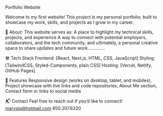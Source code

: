 Portfolio Website

Welcome to my first website!
This project is my personal portfolio, built to showcase my work, skills, and projects as I grow in my career.

🚀 About:
This website serves as:
A place to highlight my technical skills, projects, and experience
A way to connect with potential employers, collaborators, and the tech community, and ultimately, a personal creative space to share updates and future work..............

🛠 Tech Stack
Frontend: [React, Next.js, HTML, CSS, JavaScript]
Styling: [TailwindCSS, Styled-Components, plain CSS]
Hosting: [Vercel, Netlify, GitHub Pages]


📄 Features
Responsive design (works on desktop, tablet, and mobiles),
Project showcase with live links and code repositories,
About Me section,
Contact form or links to social media


📬 Contact
Feel free to reach out if you’d like to connect!
marysiq@hotmail.com
650.207.6320
